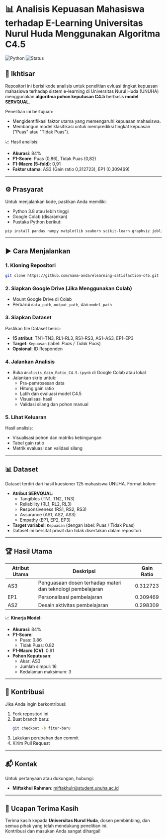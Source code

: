 # 📊 Analisis Kepuasan Mahasiswa terhadap E-Learning Universitas Nurul Huda Menggunakan Algoritma C4.5

![Python](https://img.shields.io/badge/Python-3.8%2B-blue.svg)
![Status](https://img.shields.io/badge/Status-Selesai-brightgreen.svg)

## 📌 Ikhtisar
Repositori ini berisi kode analisis untuk penelitian evluasi tingkat kepuasan mahasiswa terhadap sistem e-learning di Universitas Nurul Huda (UNUHA) menggunakan **algoritma pohon keputusan C4.5** berbasis **model SERVQUAL**.

Penelitian ini bertujuan:
- Mengidentifikasi faktor utama yang memengaruhi kepuasan mahasiswa.
- Membangun model klasifikasi untuk memprediksi tingkat kepuasan ("Puas" atau "Tidak Puas").

📈 Hasil analisis:
- **Akurasi**: 84%
- **F1-Score**: Puas (0,86), Tidak Puas (0,82)
- **F1-Macro (5-fold)**: 0,91
- **Faktor utama**: AS3 (Gain ratio 0,312723), EP1 (0,309469)

---

## ⚙️ Prasyarat

Untuk menjalankan kode, pastikan Anda memiliki:

- Python 3.8 atau lebih tinggi
- Google Colab (disarankan)
- Pustaka Python berikut:

```bash
pip install pandas numpy matplotlib seaborn scikit-learn graphviz joblib
```

---

## ▶️ Cara Menjalankan

### 1. Kloning Repositori

```bash
git clone https://github.com/nama-anda/elearning-satisfaction-c45.git
```

### 2. Siapkan Google Drive (Jika Menggunakan Colab)

- Mount Google Drive di Colab
- Perbarui `data_path`, `output_path`, dan `model_path`

### 3. Siapkan Dataset

Pastikan file Dataset berisi:

- **15 atribut**: TN1–TN3, RL1–RL3, RS1–RS3, AS1–AS3, EP1–EP3
- **Target**: `Kepuasan` (label: *Puas* / *Tidak Puas*)
- **Opsional**: ID Responden

### 4. Jalankan Analisis

- Buka `Analisis_Gain_Ratio_C4.5.ipynb` di Google Colab atau lokal
- Jalankan skrip untuk:
  - Pra-pemrosesan data
  - Hitung gain ratio
  - Latih dan evaluasi model C4.5
  - Visualisasi hasil
  - Validasi silang dan pohon manual

### 5. Lihat Keluaran

Hasil analisis:
- Visualisasi pohon dan matriks kebingungan
- Tabel gain ratio
- Metrik evaluasi dan validasi silang

---

## 📊 Dataset

Dataset terdiri dari hasil kuesioner 125 mahasiswa UNUHA. Format kolom:

- **Atribut SERVQUAL**:
  - Tangibles (TN1, TN2, TN3)
  - Reliability (RL1, RL2, RL3)
  - Responsiveness (RS1, RS2, RS3)
  - Assurance (AS1, AS2, AS3)
  - Empathy (EP1, EP2, EP3)
- **Target variabel**: `Kepuasan` (dengan label: Puas / Tidak Puas)
- Dataset ini bersifat privat dan tidak disertakan dalam repositori.

---

## 🏆 Hasil Utama

| Atribut Utama | Deskripsi                                               | Gain Ratio |
|---------------|----------------------------------------------------------|-------------|
| AS3           | Penguasaan dosen terhadap materi dan teknologi pembelajaran | 0.312723    |
| EP1           | Personalisasi pembelajaran                               | 0.309469    |
| AS2           | Desain aktivitas pembelajaran                            | 0.298309    |

📈 **Kinerja Model:**
- **Akurasi**: 84%
- **F1-Score**:
  - Puas: 0.86
  - Tidak Puas: 0.82
- **F1-Macro (CV)**: 0.91
- **Pohon Keputusan**:
  - Akar: AS3
  - Jumlah simpul: 16
  - Kedalaman maksimum: 3

---

## 🤝 Kontribusi

Jika Anda ingin berkontribusi:

1. Fork repositori ini
2. Buat branch baru:
   ```bash
   git checkout -b fitur-baru
   ```
3. Lakukan perubahan dan commit
4. Kirim Pull Request

---

## 📬 Kontak

Untuk pertanyaan atau dukungan, hubungi:

- **Miftakhul Rahman**: miftakhulr@student.unuha.ac.id  
---

## 🙏 Ucapan Terima Kasih

Terima kasih kepada **Universitas Nurul Huda**, dosen pembimbing, dan semua pihak yang telah mendukung penelitian ini.  
Kontribusi dan masukan Anda sangat dihargai!
